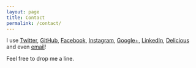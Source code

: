 ```yaml
---
layout: page
title: Contact
permalink: /contact/
---
```


I use 
<a href="http://twitter.com/drmohundro" rel="me">Twitter</a>,
<a href="http://github.com/drmohundro" rel="me">GitHub</a>,
<a href="http://www.facebook.com/drmohundro" rel="me">Facebook</a>,
<a href="http://instagram.com/drmohundro" rel="me">Instagram</a>,
<a href="https://plus.google.com/105103173432470968607?rel=me" rel="me">Google+</a>,
<a href="http://www.linkedin.com/in/drmohundro" rel="me">LinkedIn</a>,
<a href="http://www.delicious.com/drmohundro/" rel="me">Delicious</a> and even
<a href="<%= obscure_email 'mailto:david@mohundro.com' %>">email</a>!

Feel free to drop me a line.
